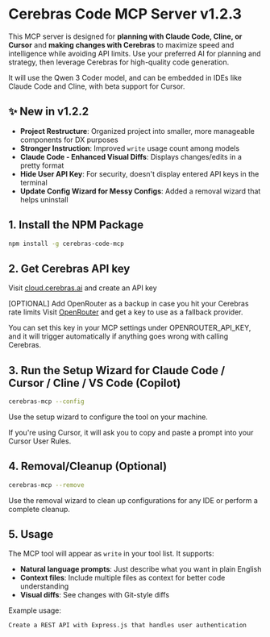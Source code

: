# Cerebras Code MCP Server v1.2.3

This MCP server is designed for **planning with Claude Code, Cline, or Cursor** and **making changes with Cerebras** to maximize speed and intelligence while avoiding API limits. Use your preferred AI for planning and strategy, then leverage Cerebras for high-quality code generation.

It will use the Qwen 3 Coder model, and can be embedded in IDEs like Claude Code and Cline, with beta support for Cursor.

## ✨ New in v1.2.2

- **Project Restructure**: Organized project into smaller, more manageable components for DX purposes
- **Stronger Instruction**: Improved `write` usage count among models
- **Claude Code - Enhanced Visual Diffs**: Displays changes/edits in a pretty format
- **Hide User API Key**: For security, doesn't display entered API keys in the terminal
- **Update Config Wizard for Messy Configs**: Added a removal wizard that helps uninstall

## 1. Install the NPM Package
```bash
npm install -g cerebras-code-mcp
```

## 2. Get Cerebras API key
Visit [cloud.cerebras.ai](https://cloud.cerebras.ai) and create an API key

[OPTIONAL] Add OpenRouter as a backup in case you hit your Cerebras rate limits
Visit [OpenRouter](https://openrouter.ai/) and get a key to use as a fallback provider.

You can set this key in your MCP settings under OPENROUTER_API_KEY, and it will trigger automatically if anything goes wrong with calling Cerebras.


## 3. Run the Setup Wizard for Claude Code / Cursor / Cline / VS Code (Copilot)
```bash
cerebras-mcp --config
```

Use the setup wizard to configure the tool on your machine.

If you're using Cursor, it will ask you to copy and paste a prompt into your Cursor User Rules.

## 4. Removal/Cleanup (Optional)
```bash
cerebras-mcp --remove
```

Use the removal wizard to clean up configurations for any IDE or perform a complete cleanup.

## 5. Usage

The MCP tool will appear as `write` in your tool list. It supports:

- **Natural language prompts**: Just describe what you want in plain English
- **Context files**: Include multiple files as context for better code understanding
- **Visual diffs**: See changes with Git-style diffs

Example usage:
```
Create a REST API with Express.js that handles user authentication
```